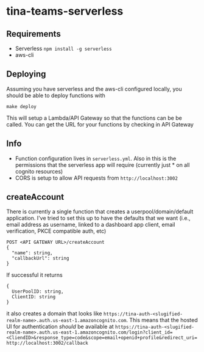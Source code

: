 # tina-teams-serverless

## Requirements
* Serverless `npm install -g serverless`
* aws-cli 

## Deploying

Assuming you have serverless and the aws-cli configured locally, you should be able to deploy functions with 
```
make deploy
```

This will setup a Lambda/API Gateway so that the functions can be be called. You can get the URL for your functions by checking in API Gateway

## Info

* Function configuration lives in `serverless.yml`. Also in this is the permissions that the serverless app will require (currently just * on all cognito resources)
* CORS is setup to allow API requests from `http://localhost:3002`

## createAccount
There is currently a single function that creates a userpool/domain/default application. I've tried to set this up to have the defaults that we want (i.e., email 
address as username, linked to a dashboard app client, email verification, PKCE compatible auth, etc)

```
POST <API GATEWAY URL>/createAccount
{
  "name": string,
  "callbackUrl": string
}
```

If successful it returns
```
{
  UserPoolID: string,
  ClientID: string
}
```

it also creates a domain that looks like `https://tina-auth-<slugified-realm-name>.auth.us-east-1.amazoncognito.com`. 
This means that the hosted UI for authentication _should_ be available at 
`https://tina-auth-<slugified-realm-name>.auth.us-east-1.amazoncognito.com/login?client_id=<CliendID>&response_type=code&scope=email+openid+profile&redirect_uri=http://localhost:3002/callback`
